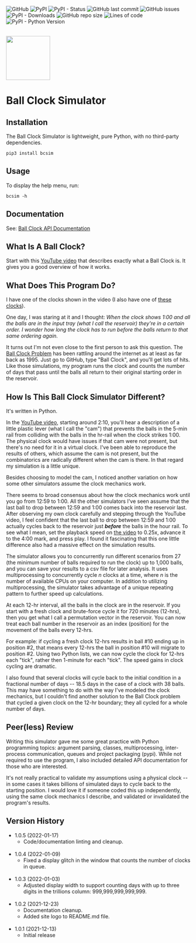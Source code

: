 ![GitHub](https://img.shields.io/github/license/geozeke/bcsim)
![PyPI](https://img.shields.io/pypi/v/bcsim)
![PyPI - Status](https://img.shields.io/pypi/status/bcsim)
![GitHub last commit](https://img.shields.io/github/last-commit/geozeke/bcsim)
![GitHub issues](https://img.shields.io/github/issues/geozeke/bcsim)
![PyPI - Downloads](https://img.shields.io/pypi/dm/bcsim)
![GitHub repo size](https://img.shields.io/github/repo-size/geozeke/bcsim)
![Lines of code](https://img.shields.io/tokei/lines/github/geozeke/bcsim)
![PyPI - Python Version](https://img.shields.io/pypi/pyversions/bcsim)

<br>

<img src="https://drive.google.com/uc?export=view&id=1H04KVAA3ohH_dLXIrC0bXuJXDn3VutKc" width="120"/>

# Ball Clock Simulator

## Installation

The Ball Clock Simulator is lightweight, pure Python, with no third-party dependencies.

```shell
pip3 install bcsim  
```

## Usage

To display the help menu, run:

```shell
bcsim -h
```

## Documentation

See: [Ball Clock API Documentation](https://geozeke.github.io/bcsim)
## What Is A Ball Clock?

Start with this [YouTube video](https://www.youtube.com/watch?v=F7K6GIBWPQw) that describes exactly what a Ball Clock is. It gives you a good overview of how it works.

## What Does This Program Do?

I have one of the clocks shown in the video (I also have one of [these clocks](https://www.idle-tyme.com/)).

One day, I was staring at it and I thought: *When the clock shows 1:00 and all the balls are in the input tray (what I call the reservoir) they're in a certain order. I wonder how long the clock has to run before the balls return to that same ordering again.*

It turns out I'm not even close to the first person to ask this question. The [Ball Clock Problem](http://www.chilton.com/~jimw/ballclk.html) has been rattling around the internet as at least as far back as 1995. Just go to GitHub, type "Ball Clock", and you'll get lots of hits. Like those simulations, my program runs the clock and counts the number of days that pass until the balls all return to their original starting order in the reservoir.

## How Is This Ball Clock Simulator Different?

It's written in Python.

In the [YouTube video](https://www.youtube.com/watch?v=F7K6GIBWPQw), starting around 2:10, you'll hear a description of a little plastic lever (what I call the "cam") that prevents the balls in the 5-min rail from colliding with the balls in the hr-rail when the clock strikes 1:00. The physical clock would have issues if that cam were not present, but there's no need for it in a virtual clock. I've been able to reproduce the results of others, which assume the cam is not present, but the combinatorics are radically different when the cam is there. In that regard my simulation is a little unique.

Besides choosing to model the cam, I noticed another variation on how some other simulators assume the clock mechanics work.

There seems to broad consensus about how the clock mechanics work until you go from 12:59 to 1:00. All the other simulators I've seen assume that the last ball to drop between 12:59 and 1:00 comes back into the reservoir last. After observing my own clock carefully and stepping through the YouTube video, I feel confident that the last ball to drop between 12:59 and 1:00 actually cycles back to the reservoir just ***before*** the balls in the hour rail. To see what I mean, set the playback speed on [the video]((https://www.youtube.com/watch?v=F7K6GIBWPQw)) to 0.25x, advance it to the 4:00 mark, and press play. I found it fascinating that this one little difference also had a massive effect on the simulation results.

The simulator allows you to concurrently run different scenarios from 27 (the minimum number of balls required to run the clock) up to 1,000 balls, and you can save your results to a csv file for later analysis. It uses multiprocessing to concurrently cycle *n* clocks at a time, where *n* is the number of available CPUs on your computer. In addition to utilizing multiprocessing, the simulator takes advantage of a unique repeating pattern to further speed up calculations.

At each 12-hr interval, all the balls in the clock are in the reservoir. If you start with a fresh clock and brute-force cycle it for 720 minutes (12-hrs), then you get what I call a permutation vector in the reservoir. You can now treat each ball number in the reservoir as an index (position) for the movement of the balls every 12-hrs.

For example: if cycling a fresh clock 12-hrs results in ball #10 ending up in position #2, that means every 12-hrs the ball in position #10 will migrate to position #2. Using two Python lists, we can now cycle the clock for 12-hrs each "tick", rather then 1-minute for each "tick". The speed gains in clock cycling are dramatic.

I also found that several clocks will cycle back to the initial condition in a fractional number of days -- 18.5 days in the case of a clock with 38 balls. This may have something to do with the way I've modeled the clock mechanics, but I couldn't find another solution to the Ball Clock problem that cycled a given clock on the 12-hr boundary; they all cycled for a whole number of days.

## Peer(less) Review

Writing this simulator gave me some great practice with Python programming topics: argument parsing, classes, multiprocessing, inter-process communication, queues and project packaging (pypi). While not required to use the program, I also included detailed API documentation for those who are interested.

It's not really practical to validate my assumptions using a physical clock -- in some cases it takes billions of simulated days to cycle back to the starting position. I would love it if someone coded this up independently, using the same clock mechanics I describe, and validated or invalidated the program's results.

## Version History

* 1.0.5 (2022-01-17)
	* Code/documentation linting and cleanup.<br><br>
* 1.0.4 (2022-01-09)
	* Fixed a display glitch in the window that counts the number of clocks in queue.<br><br>
* 1.0.3 (2022-01-03)
	* Adjusted display width to support counting days with up to three digits in the trillions column: 999,999,999,999,999.<br><br>
* 1.0.2 (2021-12-23)
	* Documentation cleanup.
	* Added site logo to README.md file.<br><br>
* 1.0.1 (2021-12-13)
	* Initial release
